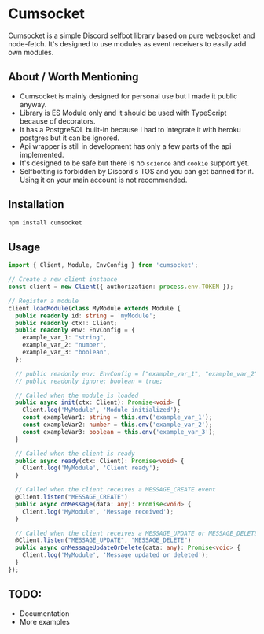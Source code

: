 # Cumsocket
Cumsocket is a simple Discord selfbot library based on pure websocket and node-fetch. It's designed to use modules as event receivers to easily add own modules.

## About / Worth Mentioning
- Cumsocket is mainly designed for personal use but I made it public anyway.
- Library is ES Module only and it should be used with TypeScript because of decorators.
- It has a PostgreSQL built-in because I had to integrate it with heroku postgres but it can be ignored.
- Api wrapper is still in development has only a few parts of the api implemented.
- It's designed to be safe but there is no `science` and `cookie` support yet.
- Selfbotting is forbidden by Discord's TOS and you can get banned for it. Using it on your main account is not recommended.

## Installation
```bash
npm install cumsocket
```

## Usage
```ts
import { Client, Module, EnvConfig } from 'cumsocket';

// Create a new client instance
const client = new Client({ authorization: process.env.TOKEN });

// Register a module
client.loadModule(class MyModule extends Module {
  public readonly id: string = 'myModule';
  public readonly ctx!: Client;
  public readonly env: EnvConfig = {
    example_var_1: "string",
    example_var_2: "number",
    example_var_3: "boolean",
  };

  // public readonly env: EnvConfig = ["example_var_1", "example_var_2"];
  // public readonly ignore: boolean = true;

  // Called when the module is loaded
  public async init(ctx: Client): Promise<void> {
    Client.log('MyModule', 'Module initialized');
    const exampleVar1: string = this.env('example_var_1');
    const exampleVar2: number = this.env('example_var_2');
    const exampleVar3: boolean = this.env('example_var_3');
  }

  // Called when the client is ready
  public async ready(ctx: Client): Promise<void> {
    Client.log('MyModule', 'Client ready');
  }

  // Called when the client receives a MESSAGE_CREATE event
  @Client.listen("MESSAGE_CREATE")
  public async onMessage(data: any): Promise<void> {
    Client.log('MyModule', 'Message received');
  }

  // Called when the client receives a MESSAGE_UPDATE or MESSAGE_DELETE event
  @Client.listen("MESSAGE_UPDATE", "MESSAGE_DELETE")
  public async onMessageUpdateOrDelete(data: any): Promise<void> {
    Client.log('MyModule', 'Message updated or deleted');
  }
});
```
## TODO:
- Documentation
- More examples